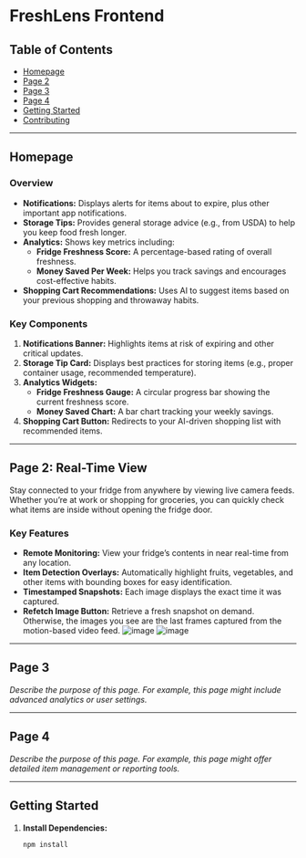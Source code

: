 # FreshLens Frontend

## Table of Contents
- [Homepage](#homepage)
- [Page 2](#page-2)
- [Page 3](#page-3)
- [Page 4](#page-4)
- [Getting Started](#getting-started)
- [Contributing](#contributing)

---

## Homepage

### Overview
- **Notifications:** Displays alerts for items about to expire, plus other important app notifications.
- **Storage Tips:** Provides general storage advice (e.g., from USDA) to help you keep food fresh longer.
- **Analytics:** Shows key metrics including:
  - **Fridge Freshness Score:** A percentage-based rating of overall freshness.
  - **Money Saved Per Week:** Helps you track savings and encourages cost-effective habits.
- **Shopping Cart Recommendations:** Uses AI to suggest items based on your previous shopping and throwaway habits.

### Key Components
1. **Notifications Banner:** Highlights items at risk of expiring and other critical updates.
2. **Storage Tip Card:** Displays best practices for storing items (e.g., proper container usage, recommended temperature).
3. **Analytics Widgets:**
   - **Fridge Freshness Gauge:** A circular progress bar showing the current freshness score.
   - **Money Saved Chart:** A bar chart tracking your weekly savings.
4. **Shopping Cart Button:** Redirects to your AI-driven shopping list with recommended items.

---

## Page 2: Real-Time View

Stay connected to your fridge from anywhere by viewing live camera feeds. Whether you’re at work or shopping for groceries, you can quickly check what items are inside without opening the fridge door.

### Key Features
- **Remote Monitoring:** View your fridge’s contents in near real-time from any location.
- **Item Detection Overlays:** Automatically highlight fruits, vegetables, and other items with bounding boxes for easy identification.
- **Timestamped Snapshots:** Each image displays the exact time it was captured.
- **Refetch Image Button:** Retrieve a fresh snapshot on demand. Otherwise, the images you see are the last frames captured from the motion-based video feed.
![image](https://github.com/user-attachments/assets/d5e7b11b-de3e-4722-a89e-518d41b9386b)
![image](https://github.com/user-attachments/assets/75154230-3f2c-4fa9-a979-4aca626ba1c8)

---

## Page 3
*Describe the purpose of this page. For example, this page might include advanced analytics or user settings.*

---

## Page 4
*Describe the purpose of this page. For example, this page might offer detailed item management or reporting tools.*

---

## Getting Started

1. **Install Dependencies:**
   ```bash
   npm install
